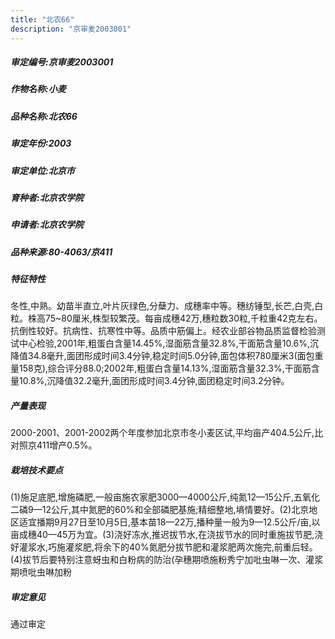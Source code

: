 ```yaml
---
title: "北农66"
description: "京审麦2003001"
---
```

##### 审定编号:京审麦2003001

##### 作物名称:小麦

##### 品种名称:北农66

##### 审定年份:2003

##### 审定单位:北京市

##### 育种者:北京农学院

##### 申请者:北京农学院

##### 品种来源:80-4063/京411

##### 特征特性
冬性,中熟。幼苗半直立,叶片灰绿色,分蘖力、成穗率中等。穗纺锤型,长芒,白壳,白粒。株高75~80厘米,株型较繁茂。每亩成穗42万,穗粒数30粒,千粒重42克左右。抗倒性较好。抗病性、抗寒性中等。品质中筋偏上。经农业部谷物品质监督检验测试中心检验,2001年,粗蛋白含量14.45%,湿面筋含量32.8%,干面筋含量10.6%,沉降值34.8毫升,面团形成时间3.4分钟,稳定时间5.0分钟,面包体积780厘米3(面包重量158克),综合评分88.0;2002年,粗蛋白含量14.13%,湿面筋含量32.3%,干面筋含量10.8%,沉降值32.2毫升,面团形成时间3.4分钟,面团稳定时间3.2分钟。

##### 产量表现
2000-2001、2001-2002两个年度参加北京市冬小麦区试,平均亩产404.5公斤,比对照京411增产0.5%。

##### 栽培技术要点
(1)施足底肥,增施磷肥,一般亩施农家肥3000—4000公斤,纯氮12—15公斤,五氧化二磷9—12公斤,其中氮肥的60%和全部磷肥基施;精细整地,墒情要好。(2)北京地区适宜播期9月27日至10月5日,基本苗18—22万,播种量一般为9—12.5公斤/亩,以亩成穗40—45万为宜。(3)浇好冻水,推迟拔节水,在浇拔节水的同时重施拔节肥,浇好灌浆水,巧施灌浆肥,将余下的40%氮肥分拔节肥和灌浆肥两次施完,前重后轻。(4)拔节后要特别注意蚜虫和白粉病的防治(孕穗期喷施粉秀宁加吡虫啉一次、灌浆期喷吡虫啉加粉

##### 审定意见
通过审定
